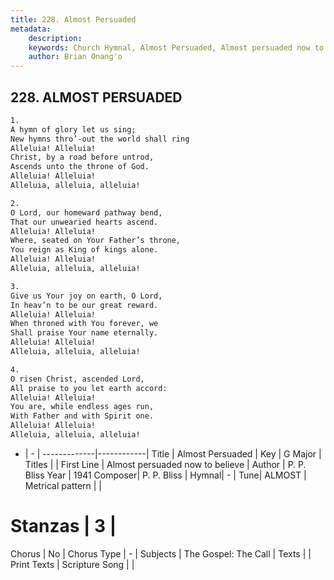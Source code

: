 ```yaml
---
title: 228. Almost Persuaded
metadata:
    description: 
    keywords: Church Hymnal, Almost Persuaded, Almost persuaded now to believe, 
    author: Brian Onang'o
---
```



## 228. ALMOST PERSUADED

```txt
1.
A hymn of glory let us sing;
New hymns thro’-out the world shall ring
Alleluia! Alleluia!
Christ, by a road before untrod,
Ascends unto the throne of God.
Alleluia! Alleluia!
Alleluia, alleluia, alleluia!

2.
O Lord, our homeward pathway bend,
That our unwearied hearts ascend.
Alleluia! Alleluia!
Where, seated on Your Father’s throne,
You reign as King of kings alone.
Alleluia! Alleluia!
Alleluia, alleluia, alleluia!

3.
Give us Your joy on earth, O Lord,
In heav’n to be our great reward.
Alleluia! Alleluia!
When throned with You forever, we
Shall praise Your name eternally.
Alleluia! Alleluia!
Alleluia, alleluia, alleluia!

4.
O risen Christ, ascended Lord,
All praise to you let earth accord:
Alleluia! Alleluia!
You are, while endless ages run,
With Father and with Spirit one.
Alleluia! Alleluia!
Alleluia, alleluia, alleluia!
```

- |   -  |
-------------|------------|
Title | Almost Persuaded |
Key | G Major |
Titles |  |
First Line | Almost persuaded now to believe |
Author | P. P. Bliss
Year | 1941
Composer| P. P. Bliss |
Hymnal|  - |
Tune| ALMOST |
Metrical pattern | |
# Stanzas | 3 |
Chorus | No |
Chorus Type | - |
Subjects | The Gospel: The Call |
Texts |  |
Print Texts | 
Scripture Song |  |
  
